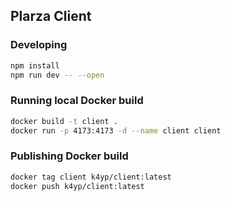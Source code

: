 ## Plarza Client
### Developing
```bash
npm install
npm run dev -- --open
```
### Running local Docker build
```bash
docker build -t client .
docker run -p 4173:4173 -d --name client client
```
### Publishing Docker build
```bash
docker tag client k4yp/client:latest
docker push k4yp/client:latest
```
